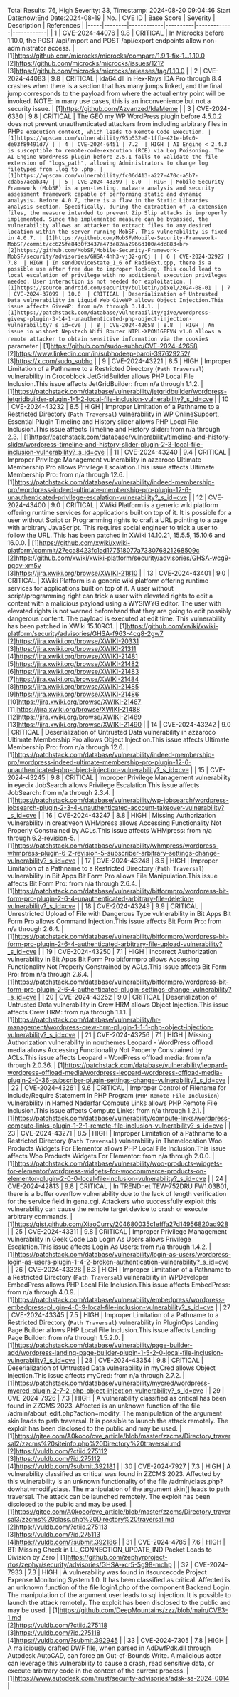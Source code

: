 Total Results: 76, High Severity: 33, Timestamp: 2024-08-20 09:04:46
Start Date:now;End Date:2024-08-19
| No. | CVE ID | Base Score | Severity | Description | References |
|-----|--------|------------|----------|-------------|------------|
| 1 | CVE-2024-44076 | 9.8  | CRITICAL | In Microcks before 1.10.0, the POST /api/import and POST /api/export endpoints allow non-administrator access. | [1]https://github.com/microcks/microcks/compare/1.9.1-fix-1...1.10.0<br>[2]https://github.com/microcks/microcks/issues/1212<br>[3]https://github.com/microcks/microcks/releases/tag/1.10.0 |
| 2 | CVE-2024-44083 | 9.8  | CRITICAL | ida64.dll in Hex-Rays IDA Pro through 8.4 crashes when there is a section that has many jumps linked, and the final jump corresponds to the payload from where the actual entry point will be invoked. NOTE: in many use cases, this is an inconvenience but not a security issue. | [1]https://github.com/Azvanzed/IdaMeme |
| 3 | CVE-2024-6330 | 9.8  | CRITICAL | The GEO my WP WordPress plugin before 4.5.0.2 does not prevent unauthenticated attackers from including arbitrary files in PHP`s execution context, which leads to Remote Code Execution. | [1]https://wpscan.com/vulnerability/95b532e0-1ffb-421e-b9c0-de03f89491d7/ |
| 4 | CVE-2024-6451 | 7.2  | HIGH | AI Engine < 2.4.3 is susceptible to remote-code-execution (RCE) via Log Poisoning. The AI Engine WordPress plugin before 2.5.1 fails to validate the file extension of "logs_path", allowing Administrators to change log filetypes from .log to .php. | [1]https://wpscan.com/vulnerability/fc06d413-a227-470c-a5b7-cdab57aeab34/ |
| 5 | CVE-2024-43399 | 8.0  | HIGH | Mobile Security Framework (MobSF) is a pen-testing, malware analysis and security assessment framework capable of performing static and dynamic analysis. Before 4.0.7, there is a flaw in the Static Libraries analysis section. Specifically, during the extraction of .a extension files, the measure intended to prevent Zip Slip attacks is improperly implemented. Since the implemented measure can be bypassed, the vulnerability allows an attacker to extract files to any desired location within the server running MobSF. This vulnerability is fixed in 4.0.7. | [1]https://github.com/MobSF/Mobile-Security-Framework-MobSF/commit/cc625fe8430f3437a473e82aa2966d100a4dc883<br>[2]https://github.com/MobSF/Mobile-Security-Framework-MobSF/security/advisories/GHSA-4hh3-vj32-gr6j |
| 6 | CVE-2024-32927 | 7.8  | HIGH | In sendDeviceState_1_6 of RadioExt.cpp, there is a possible use after free due to improper locking. This could lead to local escalation of privilege with no additional execution privileges needed. User interaction is not needed for exploitation. | [1]https://source.android.com/security/bulletin/pixel/2024-08-01 |
| 7 | CVE-2024-37099 | 10.0  | CRITICAL | Deserialization of Untrusted Data vulnerability in Liquid Web GiveWP allows Object Injection.This issue affects GiveWP: from n/a through 3.14.1. | [1]https://patchstack.com/database/vulnerability/give/wordpress-givewp-plugin-3-14-1-unauthenticated-php-object-injection-vulnerability?_s_id=cve |
| 8 | CVE-2024-42658 | 8.8  | HIGH | An issue in wishnet Nepstech Wifi Router NTPL-XPON1GFEVN v1.0 allows a remote attacker to obtain sensitive information via the cookie`s parameter | [1]https://github.com/sudo-subho/CVE-2024-42658<br>[2]https://www.linkedin.com/in/subhodeep-baroi-397629252/<br>[3]https://x.com/sudo_subho |
| 9 | CVE-2024-43221 | 8.5  | HIGH | Improper Limitation of a Pathname to a Restricted Directory (`Path Traversal`) vulnerability in Crocoblock JetGridBuilder allows PHP Local File Inclusion.This issue affects JetGridBuilder: from n/a through 1.1.2. | [1]https://patchstack.com/database/vulnerability/jetgridbuilder/wordpress-jetgridbuilder-plugin-1-1-2-local-file-inclusion-vulnerability?_s_id=cve |
| 10 | CVE-2024-43232 | 8.5  | HIGH | Improper Limitation of a Pathname to a Restricted Directory (`Path Traversal`) vulnerability in WP OnlineSupport, Essential Plugin Timeline and History slider allows PHP Local File Inclusion.This issue affects Timeline and History slider: from n/a through 2.3. | [1]https://patchstack.com/database/vulnerability/timeline-and-history-slider/wordpress-timeline-and-history-slider-plugin-2-3-local-file-inclusion-vulnerability?_s_id=cve |
| 11 | CVE-2024-43240 | 9.4  | CRITICAL | Improper Privilege Management vulnerability in azzaroco Ultimate Membership Pro allows Privilege Escalation.This issue affects Ultimate Membership Pro: from n/a through 12.6. | [1]https://patchstack.com/database/vulnerability/indeed-membership-pro/wordpress-indeed-ultimate-membership-pro-plugin-12-6-unauthenticated-privilege-escalation-vulnerability?_s_id=cve |
| 12 | CVE-2024-43400 | 9.0  | CRITICAL | XWiki Platform is a generic wiki platform offering runtime services for applications built on top of it. It is possible for a user without Script or Programming rights to craft a URL pointing to a page with arbitrary JavaScript. This requires social engineer to trick a user to follow the URL. This has been patched in XWiki 14.10.21, 15.5.5, 15.10.6 and 16.0.0. | [1]https://github.com/xwiki/xwiki-platform/commit/27eca8423fc1ad177518077a733076821268509c<br>[2]https://github.com/xwiki/xwiki-platform/security/advisories/GHSA-wcg9-pgqv-xm5v<br>[3]https://jira.xwiki.org/browse/XWIKI-21810 |
| 13 | CVE-2024-43401 | 9.0  | CRITICAL | XWiki Platform is a generic wiki platform offering runtime services for applications built on top of it. A user without script/programming right can trick a user with elevated rights to edit a content with a malicious payload using a WYSIWYG editor. The user with elevated rights is not warned beforehand that they are going to edit possibly dangerous content. The payload is executed at edit time. This vulnerability has been patched in XWiki 15.10RC1. | [1]https://github.com/xwiki/xwiki-platform/security/advisories/GHSA-f963-4cq8-2gw7<br>[2]https://jira.xwiki.org/browse/XWIKI-20331<br>[3]https://jira.xwiki.org/browse/XWIKI-21311<br>[4]https://jira.xwiki.org/browse/XWIKI-21481<br>[5]https://jira.xwiki.org/browse/XWIKI-21482<br>[6]https://jira.xwiki.org/browse/XWIKI-21483<br>[7]https://jira.xwiki.org/browse/XWIKI-21484<br>[8]https://jira.xwiki.org/browse/XWIKI-21485<br>[9]https://jira.xwiki.org/browse/XWIKI-21486<br>[10]https://jira.xwiki.org/browse/XWIKI-21487<br>[11]https://jira.xwiki.org/browse/XWIKI-21488<br>[12]https://jira.xwiki.org/browse/XWIKI-21489<br>[13]https://jira.xwiki.org/browse/XWIKI-21490 |
| 14 | CVE-2024-43242 | 9.0  | CRITICAL | Deserialization of Untrusted Data vulnerability in azzaroco Ultimate Membership Pro allows Object Injection.This issue affects Ultimate Membership Pro: from n/a through 12.6. | [1]https://patchstack.com/database/vulnerability/indeed-membership-pro/wordpress-indeed-ultimate-membership-pro-plugin-12-6-unauthenticated-php-object-injection-vulnerability?_s_id=cve |
| 15 | CVE-2024-43245 | 9.8  | CRITICAL | Improper Privilege Management vulnerability in eyecix JobSearch allows Privilege Escalation.This issue affects JobSearch: from n/a through 2.3.4. | [1]https://patchstack.com/database/vulnerability/wp-jobsearch/wordpress-jobsearch-plugin-2-3-4-unauthenticated-account-takeover-vulnerability?_s_id=cve |
| 16 | CVE-2024-43247 | 8.8  | HIGH | Missing Authorization vulnerability in creativeon WHMpress allows Accessing Functionality Not Properly Constrained by ACLs.This issue affects WHMpress: from n/a through 6.2-revision-5. | [1]https://patchstack.com/database/vulnerability/whmpress/wordpress-whmpress-plugin-6-2-revision-5-subscriber-arbitrary-settings-change-vulnerability?_s_id=cve |
| 17 | CVE-2024-43248 | 8.6  | HIGH | Improper Limitation of a Pathname to a Restricted Directory (`Path Traversal`) vulnerability in Bit Apps Bit Form Pro allows File Manipulation.This issue affects Bit Form Pro: from n/a through 2.6.4. | [1]https://patchstack.com/database/vulnerability/bitformpro/wordpress-bit-form-pro-plugin-2-6-4-unauthenticated-arbitrary-file-deletion-vulnerability?_s_id=cve |
| 18 | CVE-2024-43249 | 9.9  | CRITICAL | Unrestricted Upload of File with Dangerous Type vulnerability in Bit Apps Bit Form Pro allows Command Injection.This issue affects Bit Form Pro: from n/a through 2.6.4. | [1]https://patchstack.com/database/vulnerability/bitformpro/wordpress-bit-form-pro-plugin-2-6-4-authenticated-arbitrary-file-upload-vulnerability?_s_id=cve |
| 19 | CVE-2024-43250 | 7.1  | HIGH | Incorrect Authorization vulnerability in Bit Apps Bit Form Pro bitformpro allows Accessing Functionality Not Properly Constrained by ACLs.This issue affects Bit Form Pro: from n/a through 2.6.4. | [1]https://patchstack.com/database/vulnerability/bitformpro/wordpress-bit-form-pro-plugin-2-6-4-authenticated-plugin-settings-change-vulnerability?_s_id=cve |
| 20 | CVE-2024-43252 | 9.0  | CRITICAL | Deserialization of Untrusted Data vulnerability in Crew HRM allows Object Injection.This issue affects Crew HRM: from n/a through 1.1.1. | [1]https://patchstack.com/database/vulnerability/hr-management/wordpress-crew-hrm-plugin-1-1-1-php-object-injection-vulnerability?_s_id=cve |
| 21 | CVE-2024-43256 | 7.1  | HIGH | Missing Authorization vulnerability in nouthemes Leopard - WordPress offload media allows Accessing Functionality Not Properly Constrained by ACLs.This issue affects Leopard - WordPress offload media: from n/a through 2.0.36. | [1]https://patchstack.com/database/vulnerability/leopard-wordpress-offload-media/wordpress-leopard-wordpress-offload-media-plugin-2-0-36-subscriber-plugin-settings-change-vulnerability?_s_id=cve |
| 22 | CVE-2024-43261 | 9.6  | CRITICAL | Improper Control of Filename for Include/Require Statement in PHP Program (`PHP Remote File Inclusion`) vulnerability in Hamed Naderfar Compute Links allows PHP Remote File Inclusion.This issue affects Compute Links: from n/a through 1.2.1. | [1]https://patchstack.com/database/vulnerability/compute-links/wordpress-compute-links-plugin-1-2-1-remote-file-inclusion-vulnerability?_s_id=cve |
| 23 | CVE-2024-43271 | 8.5  | HIGH | Improper Limitation of a Pathname to a Restricted Directory (`Path Traversal`) vulnerability in Themelocation Woo Products Widgets For Elementor allows PHP Local File Inclusion.This issue affects Woo Products Widgets For Elementor: from n/a through 2.0.0. | [1]https://patchstack.com/database/vulnerability/woo-products-widgets-for-elementor/wordpress-widgets-for-woocommerce-products-on-elementor-plugin-2-0-0-local-file-inclusion-vulnerability?_s_id=cve |
| 24 | CVE-2024-42813 | 9.8  | CRITICAL | In TRENDnet TEW-752DRU FW1.03B01, there is a buffer overflow vulnerability due to the lack of length verification for the service field in gena.cgi. Attackers who successfully exploit this vulnerability can cause the remote target device to crash or execute arbitrary commands. | [1]https://gist.github.com/XiaoCurry/204680035c1efffa27d14956820ad928 |
| 25 | CVE-2024-43311 | 9.8  | CRITICAL | Improper Privilege Management vulnerability in Geek Code Lab Login As Users allows Privilege Escalation.This issue affects Login As Users: from n/a through 1.4.2. | [1]https://patchstack.com/database/vulnerability/login-as-users/wordpress-login-as-users-plugin-1-4-2-broken-authentication-vulnerability?_s_id=cve |
| 26 | CVE-2024-43328 | 8.3  | HIGH | Improper Limitation of a Pathname to a Restricted Directory (`Path Traversal`) vulnerability in WPDeveloper EmbedPress allows PHP Local File Inclusion.This issue affects EmbedPress: from n/a through 4.0.9. | [1]https://patchstack.com/database/vulnerability/embedpress/wordpress-embedpress-plugin-4-0-9-local-file-inclusion-vulnerability?_s_id=cve |
| 27 | CVE-2024-43345 | 7.5  | HIGH | Improper Limitation of a Pathname to a Restricted Directory (`Path Traversal`) vulnerability in PluginOps Landing Page Builder allows PHP Local File Inclusion.This issue affects Landing Page Builder: from n/a through 1.5.2.0. | [1]https://patchstack.com/database/vulnerability/page-builder-add/wordpress-landing-page-builder-plugin-1-5-2-0-local-file-inclusion-vulnerability?_s_id=cve |
| 28 | CVE-2024-43354 | 9.8  | CRITICAL | Deserialization of Untrusted Data vulnerability in myCred allows Object Injection.This issue affects myCred: from n/a through 2.7.2. | [1]https://patchstack.com/database/vulnerability/mycred/wordpress-mycred-plugin-2-7-2-php-object-injection-vulnerability?_s_id=cve |
| 29 | CVE-2024-7926 | 7.3  | HIGH | A vulnerability classified as critical has been found in ZZCMS 2023. Affected is an unknown function of the file /admin/about_edit.php?action=modify. The manipulation of the argument skin leads to path traversal. It is possible to launch the attack remotely. The exploit has been disclosed to the public and may be used. | [1]https://gitee.com/A0kooo/cve_article/blob/master/zzcms/Directory_traversal2/zzcms%20siteinfo.php%20Directory%20traversal.md<br>[2]https://vuldb.com/?ctiid.275112<br>[3]https://vuldb.com/?id.275112<br>[4]https://vuldb.com/?submit.392181 |
| 30 | CVE-2024-7927 | 7.3  | HIGH | A vulnerability classified as critical was found in ZZCMS 2023. Affected by this vulnerability is an unknown functionality of the file /admin/class.php?dowhat=modifyclass. The manipulation of the argument skin[] leads to path traversal. The attack can be launched remotely. The exploit has been disclosed to the public and may be used. | [1]https://gitee.com/A0kooo/cve_article/blob/master/zzcms/Directory_traversal3/zzcms%20class.php%20Directory%20traversal.md<br>[2]https://vuldb.com/?ctiid.275113<br>[3]https://vuldb.com/?id.275113<br>[4]https://vuldb.com/?submit.392186 |
| 31 | CVE-2024-4785 | 7.6  | HIGH | BT: Missing Check in LL_CONNECTION_UPDATE_IND Packet Leads to Division by Zero | [1]https://github.com/zephyrproject-rtos/zephyr/security/advisories/GHSA-xcr5-5g98-mchp |
| 32 | CVE-2024-7933 | 7.3  | HIGH | A vulnerability was found in itsourcecode Project Expense Monitoring System 1.0. It has been classified as critical. Affected is an unknown function of the file login1.php of the component Backend Login. The manipulation of the argument user leads to sql injection. It is possible to launch the attack remotely. The exploit has been disclosed to the public and may be used. | [1]https://github.com/DeepMountains/zzz/blob/main/CVE3-1.md<br>[2]https://vuldb.com/?ctiid.275118<br>[3]https://vuldb.com/?id.275118<br>[4]https://vuldb.com/?submit.392945 |
| 33 | CVE-2024-7305 | 7.8  | HIGH | A maliciously crafted DWF file, when parsed in AdDwfPdk.dll through Autodesk AutoCAD, can force an Out-of-Bounds Write. A malicious actor can leverage this vulnerability to cause a crash, read sensitive data, or execute arbitrary code in the context of the current process. | [1]https://www.autodesk.com/trust/security-advisories/adsk-sa-2024-0014 |
